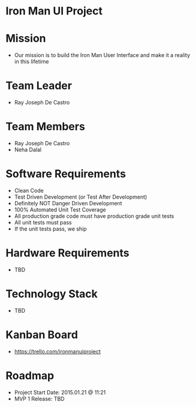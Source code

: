 # Iron Man UI Project

# Mission
- Our mission is to build the Iron Man User Interface and make it a reality in this lifetime

# Team Leader
- Ray Joseph De Castro

# Team Members
- Ray Joseph De Castro
- Neha Dalal

# Software Requirements
- Clean Code
- Test Driven Development (or Test After Development)
- Definitely NOT Danger Driven Development
- 100% Automated Unit Test Coverage
- All production grade code must have production grade unit tests
- All unit tests must pass
- If the unit tests pass, we ship

# Hardware Requirements
- TBD

# Technology Stack
- TBD

# Kanban Board
- https://trello.com/ironmanuiproject

# Roadmap
- Project Start Date: 2015.01.21 @ 11:21
- MVP 1 Release: TBD
